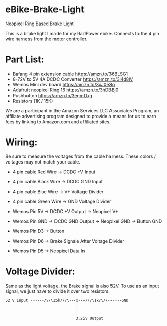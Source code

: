 # eBike-Brake-Light
Neopixel Ring Based Brake Light

This is a brake light I made for my RadPower ebike.  Connects to the 4 pin wire harness from the motor controller.

# Part List:

* Bafang 4 pin extension cable https://amzn.to/36BLSG1
* 8-72V to 5V 4A DCDC Converter https://amzn.to/3i4d8lV
* Wemos Mini dev board https://amzn.to/3xJ0e3q
* Adafruit neopixel Ring 16 https://amzn.to/3hDBBj0
* Pushbutton https://amzn.to/3egmDxg
* Resistors (1K / 15K)

We are a participant in the Amazon Services LLC Associates Program, an affiliate advertising program designed to provide a means for us to earn fees by linking to Amazon.com and affiliated sites.

# Wiring:

Be sure to measure the voltages from the cable harness.  These colors / voltages may not match your cable.

* 4 pin cable Red Wire -> DCDC +V Input
* 4 pin cable Black Wire -> DCDC GND Input

* 4 pin cable Blue Wire -> V+ Voltage Divider
* 4 pin cable Green Wire -> GND Voltage Divider

* Wemos Pin 5V -> DCDC +V Output -> Neopixel V+
* Wemos Pin GND -> DCDC GND Output -> Neopixel GND -> Button GND

* Wemos Pin D3 -> Button
* Wemos Pin D6 -> Brake Signale After Voltage Divider
* Wemos Pin D5 -> Neopixel Data In

# Voltage Divider:

Same as the light voltage, the Brake signal is also 52V.  To use as an input signal, we just have to divide it over two resistors.

```
52 V Input ------/\/\15k/\/\---x---/\/\1k/\/\------GND
                               |
                               |
                               |
                               3.25V Output
```
